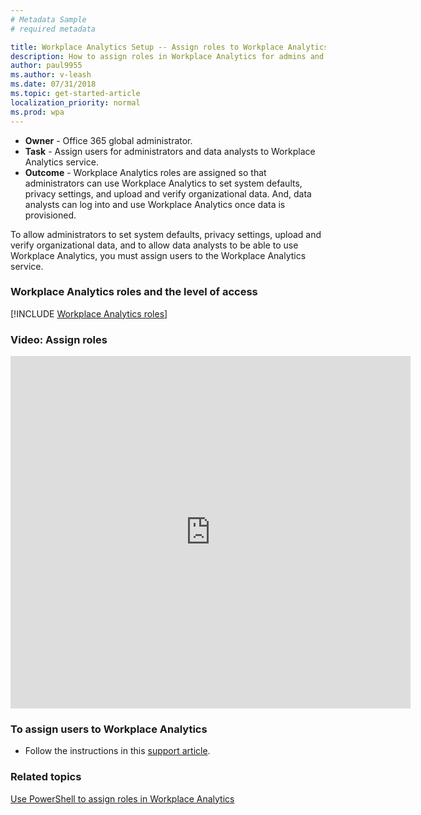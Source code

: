 ```yaml
---
# Metadata Sample
# required metadata

title: Workplace Analytics Setup -- Assign roles to Workplace Analytics admins and analysts
description: How to assign roles in Workplace Analytics for admins and analysts.
author: paul9955
ms.author: v-leash
ms.date: 07/31/2018
ms.topic: get-started-article
localization_priority: normal 
ms.prod: wpa
---
```


* **Owner** - Office 365 global administrator.
* **Task** - Assign users for administrators and data analysts to Workplace Analytics service.
* **Outcome** - Workplace Analytics roles are assigned so that administrators can use Workplace Analytics to set system defaults, privacy settings, and upload and verify organizational data. And, data analysts can log into and use Workplace Analytics once data is provisioned.

To allow administrators to set system defaults, privacy settings, upload and verify organizational data, and to allow data analysts to be able to use Workplace Analytics, you must assign users to the Workplace Analytics service.

### Workplace Analytics roles and the level of access

[!INCLUDE [Workplace Analytics roles](../includes/wpa-roles.md)] 

### Video: Assign roles

<!-- out for now
Watch this video to learn about the differences between the Workplace Analytics user roles and how the Office 365 admin can assign these roles.
-->

<!-- old link, with thumbnail
[<img src="../Images/WpA/setup/Assign-roles.png" alt="Assign roles video">](https://aka.ms/AssignWpARoles_Video)
-->

<iframe width="640" height="564" src="https://player.vimeo.com/video/282897409" frameborder="0" allowFullScreen mozallowfullscreen webkitAllowFullScreen></iframe>

### To assign users to Workplace Analytics
* Follow the instructions in this [support article](https://docs.microsoft.com/en-us/azure/active-directory/active-directory-coreapps-assign-user-azure-portal#how-do-i-assign-a-user-to-an-enterprise-app-using-powershell).

### Related topics
[Use PowerShell to assign roles in Workplace Analytics](../Use/Using-PowerShell-to-Assign-Roles.md)

